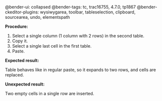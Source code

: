 @bender-ui: collapsed
@bender-tags: tc, trac16755, 4.7.0, tp1867
@bender-ckeditor-plugins: wysiwygarea, toolbar, tableselection, clipboard, sourcearea, undo, elementspath

**Procedure:**

1. Select a single column (1 column with 2 rows) in the second table.
2. Copy it.
3. Select a single last cell in the first table.
4. Paste.

**Expected result:**

Table behaves like in regular paste, so it expands to two rows, and cells are replaced.

**Unexpected result:**

Two empty cells in a single row are inserted.
